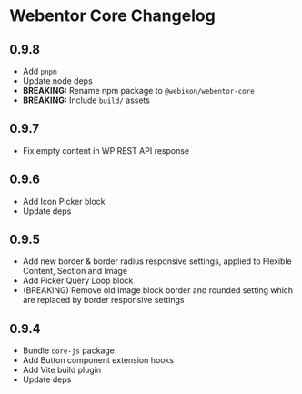 # Webentor Core Changelog

## 0.9.8

- Add `pnpm`
- Update node deps
- **BREAKING:** Rename npm package to `@webikon/webentor-core`
- **BREAKING:** Include `build/` assets

## 0.9.7

- Fix empty content in WP REST API response

## 0.9.6

- Add Icon Picker block
- Update deps

## 0.9.5

- Add new border & border radius responsive settings, applied to Flexible Content, Section and Image
- Add Picker Query Loop block
- (BREAKING) Remove old Image block border and rounded setting which are replaced by border responsive settings

## 0.9.4

- Bundle `core-js` package
- Add Button component extension hooks
- Add Vite build plugin
- Update deps
